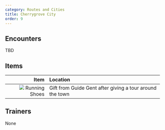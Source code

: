 ```yaml
---
category: Routes and Cities
title: Cherrygrove City
order: 9
---
```

## Encounters
TBD

## Items

| Item | Location |
|---:|:---|
| ![](https://archives.bulbagarden.net/media/upload/thumb/4/42/Bag_Running_Shoes_Sprite.png/24px-Bag_Running_Shoes_Sprite.png) Running Shoes | Gift from Guide Gent after giving a tour around the town |

## Trainers
None
